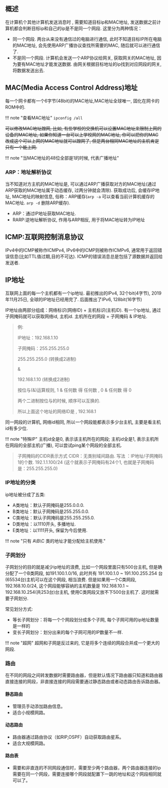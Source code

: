 ## 概述

在计算机个其他计算机发送消息时 , 需要知道目标ip和MAC地址, 发送数据之前计算机都会判断目标ip和自己的ip是不是同一个网段.  这里分为两种情况：

- 同一个网段. 两台从来没有通信过的电脑进行通信, 此时不知道目标IP所在电脑的MAC地址, 会先使用ARP广播协议查找所需要的MAC, 随后就可以进行通信了. 
- 不是同一个网段. 计算机会发送一个ARP协议给网关, 获取网关的MAC地址, 因为要有MAC地址才能发送数据. 由网关根据目标地址的ip找到对应网段的网关, 将数据发送出去. 

## MAC(Media Access Control Address)地址

每一个网卡都有一个6字节(48bit)的MAC地址,MAC地址全球唯一, 固化在网卡的ROM中的. 

!!! note "查看MAC地址"
    ```ipconfig /all```


~~可以修改MAC地址蹭网, 比如, 有些学校的交换机可以设置MAC地址来限制上网的设备的MAC地址, 如果你知道一台可以上学校网的MAC地址, 你可以把你的MAC改成这个可以上网的MAC地址就可以蹭网了, 但是两台相同MAC地址的主机肯定只有一个能上网.~~

!!! note "当MAC地址的48位全部是1的时候, 代表广播地址"

### ARP：地址解析协议

当不知道对方主机的MAC地址是, 可以通过ARP广播获取对方的MAC地址(通过ARP获取的MAC地址属于动态缓存, 过两分钟就会清除). 获取成功后, 会缓存IP地址, MAC地址的映射信息, 俗称：ARP缓存(```arp -a``` 可以查看当前计算机缓存的MAC地址.  ```arp -d``` 删除ARP缓存). 

- ARP：通过IP地址获取MAC地址. 
- RARP:逆地址解析协议, 作用与ARP相反, 用于将MAC地址转为IP地址

## ICMP:互联网控制消息协议

IPv4中的ICMP被称作ICMPv4, IPv6中的ICMP则被称作ICMPv6, 通常用于返回错误信息(比如TTL值过期,目的不可达). ICMP的错误消息总是包括了源数据并返回给发送者.


## IP地址

互联网上面的每一个主机都有一个ip地址. 最初推出的IPv4, 32个bit(4字节), 2019年11月25日, 全球的IP地址已经用完了. 后面推出了IPv6, 128bit(16字节)


IP地址由两部分组成：网络标识(网络ID) + 主机标识(主机ID). 有一个ip地址, 通过子网掩码就可以获取网络id, 主机id. 主机所在的网段 = 子网掩码 & IP地址. 

> 例:
>
> IP地址：192.168.1.10
>
> 子网掩码：255.255.255.0
>
> 255.255.255.0 (转换成2进制)
>
> &
>
> 192.168.1.10 (转换成2进制)
>
>  
>
> 按位与(&)运算规则, 1 & 任何数 得 任何数 ,  0 & 任何数 得 0
>
> 两个二进制按位与的时候, 顺序可以互换的. 
>
>  
>
> 所以上面这个地址的网络ID是 ,  192.168.1

同一网段的计算机, 网络id相同, 所以一个网段能都表示多少台主机, 主要是看主机id有多少位.


!!! note "特殊IP"
    主机id全是0, 表示该主机所在的网段; 主机id全是1, 表示主机所在网段的全部主机(广播), 可以尝试ping某个网段的全部主机. 


> 子网掩码的CIDR表示方式
> CIDR：无类别域间路由. 
> 写法 ：IP地址/子网掩码1的个数. 
> 192.1.1.100/24 (这个就表示子网掩码有24个1, 也就是子网掩码是：255.255.255.0)


### IP地址的分类

ip地址被分成了五类:

- A类地址：默认子网掩码是255.0.0.0. 
- B类地址：默认子网掩码是255.255.0.0. 
- C类地址：默认子网掩码是255.255.255.0. 
- D类地址：以1110开头, 多播地址. 
- E类地址：以1111开头, 保留为今后使用. 

!!! note  "只有 A\B\C 类的地址才能分配给主机使用."

  

### 子网划分

子网划分的目的就是减少ip地址的浪费, 比如一个网段里面只有500台主机, 但是确分配了一个B类网段, 如191.100.1.0/16, 此时共有 191.100.1.0 ~ 191.100.255.254 台(65534台)主机可以在这个网段, 相当浪费. 但是如果用一个C类网段, 192.168.10.0/24, 这个网段能够容纳的主机数量是 192.168.10.1 ~ 192.168.10.254(共253台)台主机, 使用C类网段又放不下500台主机了. 这时就需要子网划分. 

常见划分方式: 

- 等长子网划分：将每一个个网段划分成多个子网, 每个子网可用的ip地址数量是一样的
- 变长子网划分：划分出来的每个子网可用的IP数量不一样. 


!!! note "超网"
    超网和子网是反过来的, 它是将多个连续的网段合并成一个更大的网段. 




### 路由

在不同的网段之间转发数据时需要路由器，但是默认情况下路由器只知道和路由器直接连接的网段，非直接连接的网段需要通过静态路由或者动态路由告诉路由器。

#### 静态路由

- 管理员手动添加路由信息。
- 适合小规模网路。

#### 动态路由

- 路由器通过路由协议（如RIP,OSPF）自动获取路由星系。
- 适合大规模网路。

#### 路由表

- 需要和非直连的不同网段通信时，需要至少两个路由器，两个路由器连接的ip需要在同一个网段，需要连接哪个网段就配置下一跳的地址和这个网段相同就可以了。